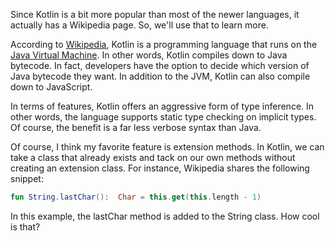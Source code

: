 Since Kotlin is a bit more popular than most of the newer languages, it 
actually has a Wikipedia page. So, we'll use that to learn more.

According to [Wikipedia][1], Kotlin is a programming language that runs on 
the [Java Virtual Machine][2]. In other words, Kotlin compiles down to Java 
bytecode. In fact, developers have the option to decide which version 
of Java bytecode they want. In addition to the JVM, Kotlin can also 
compile down to JavaScript.

In terms of features, Kotlin offers an aggressive form of type inference. 
In other words, the language supports static type checking on implicit 
types. Of course, the benefit is a far less verbose syntax than Java.

Of course, I think my favorite feature is extension methods. In Kotlin, 
we can take a class that already exists and tack on our own methods 
without creating an extension class. For instance, Wikipedia shares 
the following snippet:

```kotlin
fun String.lastChar():  Char = this.get(this.length - 1)
```

In this example, the lastChar method is added to the String class. How cool is that?

[1]: https://en.wikipedia.org/wiki/Kotlin_(programming_language)
[2]: https://en.wikipedia.org/wiki/Java_virtual_machine
